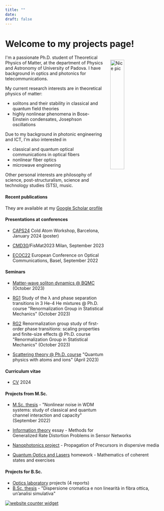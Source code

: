 ```yaml
---
title: ""
date: 
draft: false
---
```

# Welcome to my projects page!

<img src="/images/email.jpg" alt="Nice pic" style="width:30%; float:right; margin:1rem;">
 I'm a passionate Ph.D. student of Theoretical Physics of Matter, at the department of Physics and Astronomy of University of Padova.
I have background in optics and photonics for telecommunications.

My current research interests are in theoretical physics of matter: 
- solitons and their stability in classical and quantum field theories 
- highly nonlinear phenomena in Bose-Einstein condensates, Josephson oscillations

Due to my background in photonic engineering and ICT, I'm also interested in 
- classical and quantum optical communications in optical fibers
- nonlinear fiber optics
- microwave engineering

Other personal interests are philosophy of science, post-structuralism, science and technology studies (STS), music.

#### Recent publications

They are available at my [Google Scholar profile](https://scholar.google.it/citations?user=zZfA3VcAAAAJ&hl=en&oi=ao) 

#### Presentations at conferences

- [CAPS24](../docs/CAPS.pdf) Cold Atom Workshop, Barcelona, January 2024 (poster)

- [CMD30](../docs/cmd30.pdf)/FisMat2023 Milan, September 2023

- [ECOC22](../docs/ecoc.pdf) European Conference on Optical Communications, Basel, September 2022

#### Seminars

- [Matter-wave soliton dynamics \@ BQMC](../docs/bqmc.pdf) (October 2023)

- [RG1](../docs/RG1_mixtures_Lorenzi.pdf) Study of the λ and phase separation transitions in 3 He-4 He mixtures @ Ph.D. course "Renormalization Group in Statistical Mechanics" (October 2023)
 
- [RG2](../docs/RG2_scaling_Lorenzi.pdf) Renormalization group study of first-order phase transitions: scaling properties and finite-size effects @ Ph.D. course "Renormalization Group in Statistical Mechanics" (October 2023)

- [Scattering theory \@ Ph.D. course](../docs/scattering.pdf) "Quantum physics with atoms and ions" (April 2023)


#### Curriculum vitae

- [CV](../docs/CV.pdf) 2024 

#### Projects from M.Sc.

- [M.Sc. thesis](../docs/Lorenzi_NLIN_BW.pdf) - "Nonlinear noise in WDM systems: study of classical and quantum channel interaction and capacity" (September 2022)

- [Information theory](../docs/IT_essay_Francesco_Lorenzi.pdf) essay - Methods for Generalized Rate Distortion Problems in Sensor Networks

- [Nanophotonics project](../docs/Nanophotonics.pdf) - Propagation of Precursors in dispersive media

- [Quantum Optics and Lasers](../docs/QOL.pdf) homework - Mathematics of coherent states and exercises

#### Projects for B.Sc. 
- [Optics laboratory](../docs/optical.pdf) projects (4 reports)
- [B.Sc. thesis](../docs/tesina.pdf) - "Dispersione cromatica e non linearità in fibra ottica, un’analisi simulativa"


<div id="sfc8jr97ap3p1f55qhq7yrzsyd2d4fb62rk"></div><script type="text/javascript" src="https://counter2.optistats.ovh/private/counter.js?c=8jr97ap3p1f55qhq7yrzsyd2d4fb62rk&down=async" async></script><noscript><a href="https://www.freecounterstat.com" title="website counter widget"><img src="https://counter2.optistats.ovh/private/freecounterstat.php?c=8jr97ap3p1f55qhq7yrzsyd2d4fb62rk" border="0" title="website counter widget" alt="website counter widget"></a></noscript>
